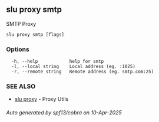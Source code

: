 ## slu proxy smtp

SMTP Proxy

```
slu proxy smtp [flags]
```

### Options

```
  -h, --help            help for smtp
  -l, --local string    Local address (eg. :1025)
  -r, --remote string   Remote address (eg. smtp.com:25)
```

### SEE ALSO

* [slu proxy](slu_proxy.md)	 - Proxy Utils

###### Auto generated by spf13/cobra on 10-Apr-2025
